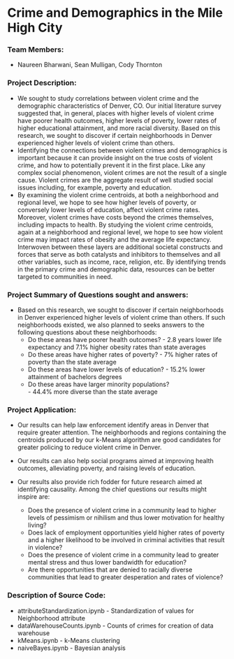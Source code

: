 # Crime and Demographics in the Mile High City
### Team Members: 
- Naureen Bharwani, Sean Mulligan, Cody Thornton

### Project Description:

- We sought to study correlations between violent crime and the demographic characteristics of Denver, CO. Our initial literature survey suggested that, in general, places with higher levels of violent crime have poorer health outcomes, higher levels of poverty, lower rates of higher educational attainment, and more racial diversity. Based on this research, we sought to discover if certain neighborhoods in Denver experienced higher levels of violent crime than others.
- Identifying the connections between violent crimes and demographics is important because it can provide insight on the true costs of violent crime, and how to potentially prevent it in the first place.	Like any complex social phenomenon, violent crimes are not the result of a single cause. Violent crimes are the aggregate result of well studied social issues including, for example, poverty and education.
- By examining the violent crime centroids, at both a neighborhood and regional level, we hope to see how higher levels of 
poverty, or conversely lower levels of education, affect violent crime rates. Moreover, violent crimes have costs beyond the crimes themselves, including impacts to health. By studying the violent crime centroids, again at a neighborhood and regional level, we hope to see how violent crime may impact rates of obesity and the average life expectancy. Interwoven between these layers are additional societal constructs and forces that serve as both catalysts and inhibitors to themselves and all other variables, such as income, race, religion, etc.  By identifying trends in the primary crime and demographic data, resources can be better targeted to communities in need.


### Project Summary of Questions sought and answers:

- Based on this research, we sought to discover if certain neighborhoods in Denver experienced higher levels of violent crime than others. If such neighborhoods existed, we also planned to seeks answers to the following questions about these neighborhoods:
    - Do these areas have poorer health outcomes?
            - 2.8 years lower life expectancy and 7.1% higher obesity rates than state averages
    - Do these areas have higher rates of poverty?
            - 7% higher rates of poverty than the state average
    - Do these areas have lower levels of education?
            - 15.2% lower attainment of bachelors degrees
   -  Do these areas have larger minority populations?  
            - 44.4% more diverse than the state average 
            
            
### Project Application:

- Our results can help law enforcement identify areas in Denver that require greater attention. The neighborhoods and regions containing the centroids produced by our k-Means algorithm are good candidates for greater policing to reduce violent crime in Denver. 

- Our results can also help social programs aimed at improving health outcomes, alleviating poverty, and raising levels of education. 

- Our results also provide rich fodder for future research aimed at identifying causality. Among the chief questions our results might inspire are: 
    - Does the presence of violent crime in a community lead to higher levels of pessimism or nihilism and thus lower motivation for healthy living?
    - Does lack of employment opportunities yield higher rates of poverty and a higher likelihood to be involved in criminal activities that result in violence?
    - Does the presence of violent crime in a community lead to greater mental stress and thus lower bandwidth for education?
    - Are there opportunities that are denied to racially diverse communities that lead to greater desperation and rates of violence?


### Description of Source Code:

- attributeStandardization.ipynb - Standardization of values for Neighborhood attribute
- dataWarehouseCounts.ipynb - Counts of crimes for creation of data warehouse
- kMeans.ipynb - k-Means clustering
- naiveBayes.ipynb - Bayesian analysis
